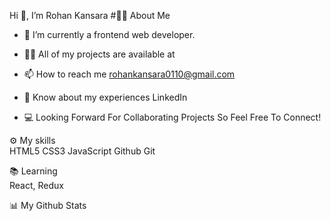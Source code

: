 Hi 👋, I’m Rohan Kansara
#🙋‍♂️ About Me
- 🔭 I’m currently a frontend web developer.
  
- 👨‍💻 All of my projects are available at 

- 📫 How to reach me rohankansara0110@gmail.com

- 📄 Know about my experiences LinkedIn

- 💻 Looking Forward For Collaborating Projects So Feel Free To Connect!

⚙️ My skills
</br>
HTML5 CSS3 JavaScript Github Git

📚 Learning
</br>
React, Redux

📊 My Github Stats

<!---
RohanKansara01/RohanKansara01 is a ✨ special ✨ repository because its `README.md` (this file) appears on your GitHub profile.
You can click the Preview link to take a look at your changes.
--->
